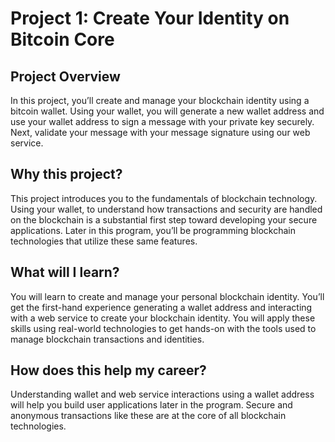 # Project 1: Create Your Identity on Bitcoin Core

## Project Overview
In this project, you’ll create and manage your blockchain identity using a bitcoin wallet.
Using your wallet, you will generate a new wallet address and use your wallet address to sign a message with your private key securely. Next, validate your message with your message signature using our web service.

## Why this project?
This project introduces you to the fundamentals of blockchain technology. Using your wallet, to understand how transactions and security are handled on the blockchain is a substantial first step toward developing your secure applications. Later in this program, you’ll be programming blockchain technologies that utilize these same features.

## What will I learn?
You will learn to create and manage your personal blockchain identity. You’ll get the first-hand experience generating a wallet address and interacting with a web service to create your blockchain identity.
You will apply these skills using real-world technologies to get hands-on with the tools used to manage blockchain transactions and identities.

## How does this help my career?
Understanding wallet and web service interactions using a wallet address will help you build user applications later in the program. Secure and anonymous transactions like these are at the core of all blockchain technologies.
